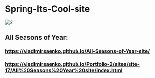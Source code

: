 # Spring-Its-Cool-site

![2](https://user-images.githubusercontent.com/56477695/235456123-1051e5a2-15d6-4c6b-a710-84d15b7e70ea.jpg)

## All Seasons of Year:

### https://vladimirsaenko.github.io/All-Seasons-of-Year-site/

### https://vladimirsaenko.github.io/Portfolio-2/sites/site-17/All%20Seasons%20Year%20site/index.html
